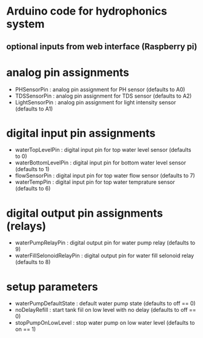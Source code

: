 # Arduino code for hydrophonics system

## optional inputs from web interface (Raspberry pi)

# analog pin assignments
* PHSensorPin : analog pin assignment for PH sensor (defaults to A0)
* TDSSensorPin : analog pin assignment for TDS sensor (defaults to A2)
* LightSensorPin : analog pin assignment for light intensity sensor (defaults to A1)

# digital input pin assignments
* waterTopLevelPin : digital input pin for top water level sensor (defaults to 0)
* waterBottomLevelPin : digital input pin for bottom water level sensor (defaults to 1)
* flowSensorPin : digital input pin for top water flow sensor (defaults to 7)
* waterTempPin : digital input pin for top water temprature sensor (defaults to 6)

# digital output pin assignments (relays)
* waterPumpRelayPin : digital output pin for water pump relay (defaults to 9)
* waterFillSelonoidRelayPin : digital output pin for water fill selonoid relay (defaults to 8)

# setup parameters
* waterPumpDefaultState : default water pump state (defaults to off == 0)
* noDelayRefill : start tank fiil on low level with no delay (defaults to off == 0)
* stopPumpOnLowLevel : stop water pump on low water level (defaults to on == 1)